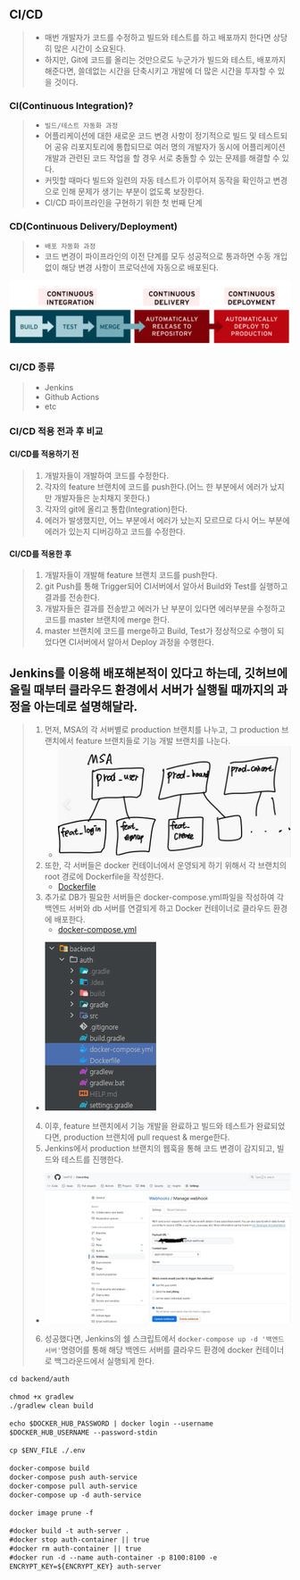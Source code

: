 ## CI/CD
> - 매번 개발자가 코드를 수정하고 빌드와 테스트를 하고 배포까지 한다면 상당히 많은 시간이 소요된다.
> - 하지만, Git에 코드를 올리는 것만으로도 누군가가 빌드와 테스트, 배포까지 해준다면, 쓸데없는 시간을 단축시키고 개발에 더 많은 시간을 투자할 수 있을 것이다.

### CI(Continuous Integration)?
> - `빌드/테스트 자동화 과정`
> - 어플리케이션에 대한 새로운 코드 변경 사항이 정기적으로 빌드 및 테스트되어 공유 리포지토리에 통합되므로 여러 명의 개발자가 동시에 어플리케이션 개발과 관련된 코드 작업을 할 경우 서로 충돌할 수 있는 문제를 해결할 수 있다.
> - 커밋할 때마다 빌드와 일련의 자동 테스트가 이루어져 동작을 확인하고 변경으로 인해 문제가 생기는 부분이 없도록 보장한다.
> - CI/CD 파이프라인을 구현하기 위한 첫 번째 단계

### CD(Continuous Delivery/Deployment)
> - `배포 자동화 과정`
> - 코드 변경이 파이프라인의 이전 단계를 모두 성공적으로 통과하면 수동 개입 없이 해당 변경 사항이 프로덕션에 자동으로 배포된다.

![img.png](img.png)

### CI/CD 종류
> - Jenkins
> - Github Actions
> - etc

### CI/CD 적용 전과 후 비교
#### CI/CD를 적용하기 전
> 1. 개발자들이 개발하여 코드를 수정한다.
> 2. 각자의 feature 브랜치에 코드를 push한다.(어느 한 부분에서 에러가 났지만 개발자들은 눈치채지 못한다.)
> 3. 각자의 git에 올리고 통합(Integration)한다.
> 4. 에러가 발생했지만, 어느 부분에서 에러가 났는지 모르므로 다시 어느 부분에 에러가 있는지 디버깅하고 코드를 수정한다.

#### CI/CD를 적용한 후
> 1. 개발자들이 개발해 feature 브랜치 코드를 push한다.
> 2. git Push를 통해 Trigger되어 CI서버에서 알아서 Build와 Test를 실행하고 결과를 전송한다.
> 3. 개발자들은 결과를 전송받고 에러가 난 부분이 있다면 에러부분을 수정하고 코드를 master 브랜치에 merge 한다.
> 4. master 브랜치에 코드를 merge하고 Build, Test가 정상적으로 수행이 되었다면 CI서버에서 알아서 Deploy 과정을 수행한다.

## Jenkins를 이용해 배포해본적이 있다고 하는데, 깃허브에 올릴 때부터 클라우드 환경에서 서버가 실행될 때까지의 과정을 아는데로 설명해달라.
> 1. 먼저, MSA의 각 서버별로 production 브랜치를 나누고, 그 production 브랜치에서 feature 브랜치들로 기능 개발 브랜치를 나눈다.
>    - ![img_2.png](img_2.png)
> 2. 또한, 각 서버들은 docker 컨테이너에서 운영되게 하기 위해서 각 브랜치의 root 경로에 Dockerfile을 작성한다.
>    - [Dockerfile](Dockerfile)
> 3. 추가로 DB가 필요한 서버들은 docker-compose.yml파일을 작성하여 각 백엔드 서버와 db 서버를 연결되게 하고 Docker 컨테이너로 클라우드 환경에 배포한다.
>    - [docker-compose.yml](docker-compose.yml)
> - ![img_1.png](img_1.png)
> 4. 이후, feature 브랜치에서 기능 개발을 완료하고 빌드와 테스트가 완료되었다면, production 브랜치에 pull request & merge한다.
> 5. Jenkins에서 production 브랜치의 웹훅을 통해 코드 변경이 감지되고, 빌드와 테스트를 진행한다.
>   - ![img_3.png](img_3.png)
> 6. 성공했다면, Jenkins의 쉘 스크립트에서 `docker-compose up -d '백엔드 서버'`명령어를 통해 해당 백엔드 서버를 클라우드 환경에 docker 컨테이너로 백그라운드에서 실행되게 한다.
```shell
cd backend/auth

chmod +x gradlew
./gradlew clean build

echo $DOCKER_HUB_PASSWORD | docker login --username $DOCKER_HUB_USERNAME --password-stdin

cp $ENV_FILE ./.env

docker-compose build
docker-compose push auth-service
docker-compose pull auth-service
docker-compose up -d auth-service

docker image prune -f

#docker build -t auth-server .
#docker stop auth-container || true
#docker rm auth-container || true
#docker run -d --name auth-container -p 8100:8100 -e ENCRYPT_KEY=${ENCRYPT_KEY} auth-server
```